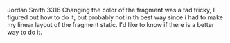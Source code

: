 Jordan Smith
3316
Changing the color of the fragment was a tad tricky, I figured out how to do it, but probably not in th best way since i had to make my linear layout of the fragment static. I'd like to know if there is a better way to do it. 
